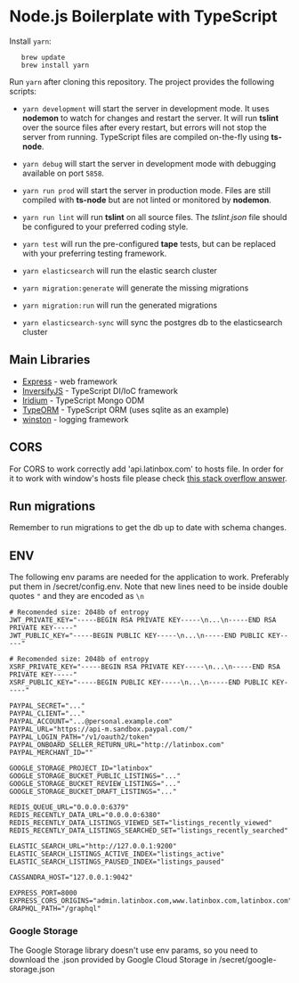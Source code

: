# Node.js Boilerplate with TypeScript

Install `yarn`:

```
   brew update
   brew install yarn
```

Run `yarn` after cloning this repository. The project provides the following scripts:

- `yarn development` will start the server in development mode. It uses **nodemon** to watch for changes and restart the server.
  It will run **tslint** over the source files after every restart, but errors will not stop the server from running.
  TypeScript files are compiled on-the-fly using **ts-node**.

- `yarn debug` will start the server in development mode with debugging available on port `5858`.

- `yarn run prod` will start the server in production mode. Files are still compiled with **ts-node** but are not linted or monitored by **nodemon**.

- `yarn run lint` will run **tslint** on all source files.
  The *tslint.json* file should be configured to your preferred coding style.

- `yarn test` will run the pre-configured **tape** tests, but can be replaced with your preferring testing framework.

- `yarn elasticsearch` will run the elastic search cluster

- `yarn migration:generate` will generate the missing migrations

- `yarn migration:run` will run the generated migrations

- `yarn elasticsearch-sync` will sync the postgres db to the elasticsearch cluster

## Main Libraries

- [Express](http://expressjs.com/) - web framework
- [InversifyJS](https://github.com/inversify/InversifyJS) - TypeScript DI/IoC framework
- [Iridium](https://github.com/SierraSoftworks/Iridium) - TypeScript Mongo ODM
- [TypeORM](https://github.com/typeorm/typeorm) - TypeScript ORM (uses sqlite as an example)
- [winston](https://github.com/winstonjs/winston) - logging framework

## CORS

For CORS to work correctly add 'api.latinbox.com' to hosts file. In order for it to work with window's hosts file please check [this stack overflow answer](https://stackoverflow.com/a/36646749).

## Run migrations

Remember to run migrations to get the db up to date with schema changes.


## ENV

The following env params are needed for the application to work. Preferably put them in /secret/config.env.
Note that new lines need to be inside double quotes `"` and they are encoded as `\n`


```dotenv
# Recomended size: 2048b of entropy
JWT_PRIVATE_KEY="-----BEGIN RSA PRIVATE KEY-----\n...\n-----END RSA PRIVATE KEY-----"
JWT_PUBLIC_KEY="-----BEGIN PUBLIC KEY-----\n...\n-----END PUBLIC KEY-----"

# Recomended size: 2048b of entropy
XSRF_PRIVATE_KEY="-----BEGIN RSA PRIVATE KEY-----\n...\n-----END RSA PRIVATE KEY-----"
XSRF_PUBLIC_KEY="-----BEGIN PUBLIC KEY-----\n...\n-----END PUBLIC KEY-----"

PAYPAL_SECRET="..."
PAYPAL_CLIENT="..."
PAYPAL_ACCOUNT="...@personal.example.com"
PAYPAL_URL="https://api-m.sandbox.paypal.com/"
PAYPAL_LOGIN_PATH="/v1/oauth2/token"
PAYPAL_ONBOARD_SELLER_RETURN_URL="http://latinbox.com"
PAYPAL_MERCHANT_ID=""

GOOGLE_STORAGE_PROJECT_ID="latinbox"
GOOGLE_STORAGE_BUCKET_PUBLIC_LISTINGS="..."
GOOGLE_STORAGE_BUCKET_REVIEW_LISTINGS="..."
GOOGLE_STORAGE_BUCKET_DRAFT_LISTINGS="..."

REDIS_QUEUE_URL="0.0.0.0:6379"
REDIS_RECENTLY_DATA_URL="0.0.0.0:6380"
REDIS_RECENTLY_DATA_LISTINGS_VIEWED_SET="listings_recently_viewed"
REDIS_RECENTLY_DATA_LISTINGS_SEARCHED_SET="listings_recently_searched"

ELASTIC_SEARCH_URL="http://127.0.0.1:9200"
ELASTIC_SEARCH_LISTINGS_ACTIVE_INDEX="listings_active"
ELASTIC_SEARCH_LISTINGS_PAUSED_INDEX="listings_paused"

CASSANDRA_HOST="127.0.0.1:9042"

EXPRESS_PORT=8000
EXPRESS_CORS_ORIGINS="admin.latinbox.com,www.latinbox.com,latinbox.com"
GRAPHQL_PATH="/graphql"
```

### Google Storage

The Google Storage library doesn't use env params, so you need to download the .json provided by Google Cloud Storage in /secret/google-storage.json
